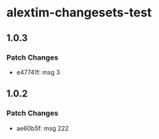 # alextim-changesets-test

## 1.0.3

### Patch Changes

- e47741f: msg 3

## 1.0.2

### Patch Changes

- ae60b5f: msg 222
